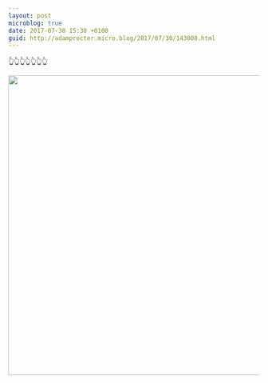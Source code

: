 ```yaml
---
layout: post
microblog: true
date: 2017-07-30 15:30 +0100
guid: http://adamprocter.micro.blog/2017/07/30/143008.html
---
```

👆👆👆👆👆👆👆

<img src="http://discursive.adamprocter.co.uk/uploads/2017/4e3948ae95.jpg" width="600" height="600" />

